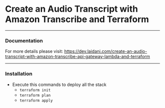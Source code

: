 # Create an Audio Transcript with Amazon Transcribe and Terraform

--- 

### Documentation
For more details please visit: https://dev.laidani.com/create-an-audio-transcript-with-amazon-transcribe-api-gateway-lambda-and-terraform

----

### Installation

- Execute this commands to deploy all the stack
  - `terraform init`
  - `terraform plan`
  - `terraform apply`
